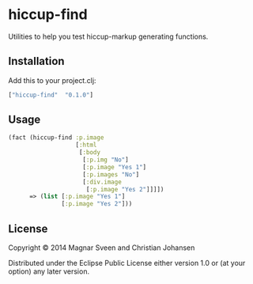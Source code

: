 # hiccup-find

Utilities to help you test hiccup-markup generating functions.

## Installation

Add this to your project.clj:

```clj
["hiccup-find"  "0.1.0"]
```

## Usage

```clj
(fact (hiccup-find :p.image
                   [:html
                    [:body
                     [:p.img "No"]
                     [:p.image "Yes 1"]
                     [:p.images "No"]
                     [:div.image
                      [:p.image "Yes 2"]]]])
      => (list [:p.image "Yes 1"]
               [:p.image "Yes 2"]))
```

## License

Copyright © 2014 Magnar Sveen and Christian Johansen

Distributed under the Eclipse Public License either version 1.0 or (at
your option) any later version.
